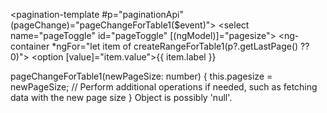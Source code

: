 <pagination-template #p="paginationApi" (pageChange)="pageChangeForTable1($event)">
  <select name="pageToggle" id="pageToggle" [(ngModel)]="pagesize">
    <ng-container *ngFor="let item of createRangeForTable1(p?.getLastPage() ?? 0)">
      <option [value]="item.value">{{ item.label }}</option>
    </ng-container>
  </select>
</pagination-template>



pageChangeForTable1(newPageSize: number) {
  this.pagesize = newPageSize;
  // Perform additional operations if needed, such as fetching data with the new page size
}
 Object is possibly 'null'.
